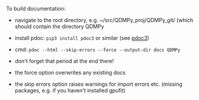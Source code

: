 To build documentation:

- navigate to the root directory, e.g. ~/src/QDMPy_proj/QDMPy_git/ (which should contain the directory QDMPy
- install pdoc: `pip3 install pdoc3` or similar (see [pdoc3](https://pdoc3.github.io/pdoc/))
- cmd: `pdoc --html --skip-errors --force --output-dir docs QDMPy`
- don't forget that period at the end there!

- the force option overwrites any existing docs
- the skip errors option raises warnings for import errors etc. (missing packages, e.g. if you haven't installed gpufit)
